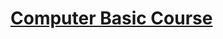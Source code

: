 # [Computer Basic Course](https://docs.google.com/document/d/1hvv96RlnY9XdKIAHZcCaiIgNIv4KH98MDwqkwHU6bHs/edit?usp=sharing)
